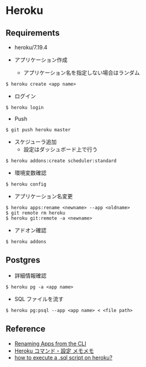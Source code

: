 # Heroku
## Requirements
- heroku/7.19.4


- アプリケーション作成
    - アプリケーション名を指定しない場合はランダム
```
$ heroku create <app name>
```

- ログイン
```
$ heroku login
```

- Push
```
$ git push heroku master
```

- スケジューラ追加
    - 設定はダッシュボード上で行う
```
$ heroku addons:create scheduler:standard
```

- 環境変数確認
```
$ heroku config
```

- アプリケーション名変更
```
$ heroku apps:rename <newname> --app <oldname>
$ git remote rm heroku
$ heroku git:remote -a <newname>
```


- アドオン確認
```
$ heroku addons
```

## Postgres
- 詳細情報確認
```
$ heroku pg -a <app name>
```
- SQL ファイルを流す
```
$ heroku pg:psql --app <app name> < <file path>
```

## Reference
- [Renaming Apps from the CLI](https://devcenter.heroku.com/articles/renaming-apps)
- [Heroku コマンド・設定 メモメモ](https://qiita.com/pugiemonn/items/0e69b7a29a384b356e65)
- [how to execute a .sql script on heroku?](https://stackoverflow.com/questions/15237366/how-to-execute-a-sql-script-on-heroku)
